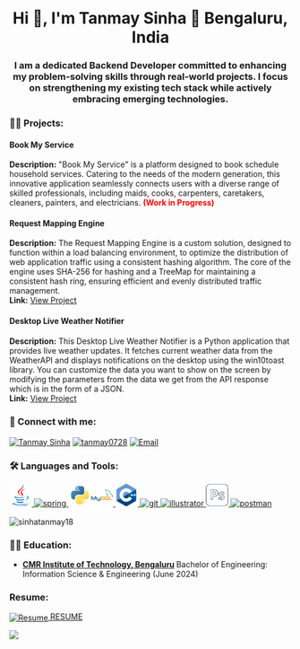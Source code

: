 <h1 align="center">Hi 👋, I'm Tanmay Sinha 📍 Bengaluru, India</h1>
<h3 align="center">I am a dedicated Backend Developer committed to enhancing my problem-solving skills through real-world projects. I focus on strengthening my existing tech stack while actively embracing emerging technologies.</h3>

<h3 align="left">👨‍💻 Projects:</h3>
<p align="left">
  <!-- Project 1 -->
  <h4 align="left">Book My Service</h4>
<p>
  <strong>Description:</strong> "Book My Service" is a platform designed to book schedule household services. Catering to the needs of the modern generation, this innovative application seamlessly connects users with a diverse range of skilled professionals, including maids, cooks, carpenters, caretakers, cleaners, painters, and electricians. <strong style="color: red;">(Work in Progress)</strong>
  <br>
  <!-- <strong>Link:</strong> <a href="https://github.com/sinhatanmay18/common-utility">View Project</a> -->
</p>

  <!-- Project 2 -->
  <h4 align="left">Request Mapping Engine</h4>
  <p>
    <strong>Description:</strong> The Request Mapping Engine is a custom solution, designed to function within a load balancing environment, to optimize the distribution of web application traffic using a consistent hashing algorithm. The core of the engine uses SHA-256 for hashing and a TreeMap for maintaining a consistent hash ring, ensuring efficient and evenly distributed traffic management.
    <br>
    <strong>Link:</strong> <a href="https://github.com/sinhatanmay18/request-mapping-engine">View Project</a>
  </p>

  <!-- Project 3 -->
  <h4 align="left">Desktop Live Weather Notifier</h4>
  <p>
    <strong>Description:</strong> This Desktop Live Weather Notifier is a Python application that provides live weather updates. It fetches current weather data from the WeatherAPI and displays notifications on the desktop using the win10toast library. You can customize the data you want to show on the screen by modifying the parameters from the data we get from the API response which is in the form of a JSON.
    <br>
    <strong>Link:</strong> <a href="https://github.com/sinhatanmay18/desktop-live-weather-notifier">View Project</a>
  </p>

<h3 align="left">🤝 Connect with me:</h3>
<p align="left">
  <a href="https://linkedin.com/in/tanmay-sinha-307a85230" target="blank"><img align="center" src="https://raw.githubusercontent.com/rahuldkjain/github-profile-readme-generator/master/src/images/icons/Social/linked-in-alt.svg" alt="Tanmay Sinha" height="30" width="40" /></a>
  <a href="https://www.leetcode.com/tanmay0728" target="blank"><img align="center" src="https://raw.githubusercontent.com/rahuldkjain/github-profile-readme-generator/master/src/images/icons/Social/leet-code.svg" alt="tanmay0728" height="30" width="40" /></a>
  <a href="mailto:sinha.t18@outlook.com" target="blank"><img align="center" src="https://cdn0.iconfinder.com/data/icons/logos-microsoft-office-365/128/Microsoft_Office-07-512.png" alt="Email" height="30" width="40" /></a>
</p>

<h3 align="left">🛠️ Languages and Tools:</h3>
<p align="left"> <a href="https://www.java.com" target="_blank" rel="noreferrer"> <img src="https://raw.githubusercontent.com/devicons/devicon/master/icons/java/java-original.svg" alt="java" width="40" height="40"/> </a> <a href="https://spring.io/" target="_blank" rel="noreferrer"> <img src="https://www.vectorlogo.zone/logos/springio/springio-icon.svg" alt="spring" width="40" height="40"/> </a> <a href="https://www.mysql.com/" target="_blank" rel="noreferrer"> <a href="https://www.python.org" target="_blank" rel="noreferrer"> <img src="https://raw.githubusercontent.com/devicons/devicon/master/icons/python/python-original.svg" alt="python" width="40" height="40"/><img src="https://raw.githubusercontent.com/devicons/devicon/master/icons/mysql/mysql-original-wordmark.svg" alt="mysql" width="40" height="40"/> </a> <a href="https://www.w3schools.com/cpp/" target="_blank" rel="noreferrer"> <img src="https://raw.githubusercontent.com/devicons/devicon/master/icons/cplusplus/cplusplus-original.svg" alt="cplusplus" width="40" height="40"/> </a> <a href="https://git-scm.com/" target="_blank" rel="noreferrer"> <img src="https://www.vectorlogo.zone/logos/git-scm/git-scm-icon.svg" alt="git" width="40" height="40"/> </a> <a href="https://www.adobe.com/in/products/illustrator.html" target="_blank" rel="noreferrer"> <img src="https://www.vectorlogo.zone/logos/adobe_illustrator/adobe_illustrator-icon.svg" alt="illustrator" width="40" height="40"/> </a>   <a href="https://www.photoshop.com/en" target="_blank" rel="noreferrer"> <img src="https://raw.githubusercontent.com/devicons/devicon/master/icons/photoshop/photoshop-line.svg" alt="photoshop" width="40" height="40"/> </a> <a href="https://postman.com" target="_blank" rel="noreferrer"> <img src="https://www.vectorlogo.zone/logos/getpostman/getpostman-icon.svg" alt="postman" width="40" height="40"/> </a>  </a>  </p>

<p><img align="center" src="https://github-readme-stats.vercel.app/api/top-langs?username=sinhatanmay18&show_icons=true&locale=en&layout=compact" alt="sinhatanmay18" /></p>

<h3 align="left">👨‍🎓 Education:</h3>
<p align="left">
  <!-- Add your educational details here -->
  <ul>
   <li>
      <strong>
        <a href="https://maps.app.goo.gl/H3cKiyT4BYAUhnkZ9" target="_blank">CMR Institute of Technology, Bengaluru</a>
      </strong> 
      Bachelor of Engineering: Information Science & Engineering (June 2024)
    </li>
  </ul>
</p>

<h3 align="left">Resume:</h3>
<p align="left">
  <a href="https://drive.google.com/file/d/1u26QFOaVCqS5olVhqbGJLUgYp2Kv47UY/view?usp=sharing" target="_blank"><img align="center" src="https://upload.wikimedia.org/wikipedia/commons/7/7a/Circle-icons-document.svg" alt="Resume" height="30" width="40"/> RESUME</a>
</p>

![](https://komarev.com/ghpvc/?username=sinhatanmay18&label=PROFILE+VIEWS)
